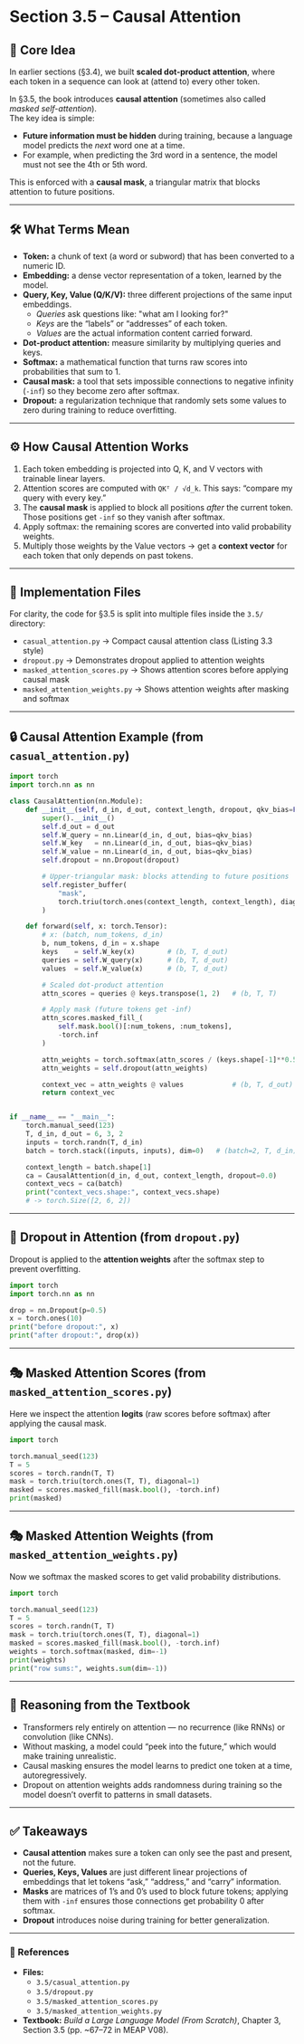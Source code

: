 # Section 3.5 – Causal Attention

## 🔑 Core Idea
In earlier sections (§3.4), we built **scaled dot-product attention**, where each token in a sequence can look at (attend to) every other token.  

In §3.5, the book introduces **causal attention** (sometimes also called *masked self-attention*).  
The key idea is simple:  
- **Future information must be hidden** during training, because a language model predicts the *next* word one at a time.  
- For example, when predicting the 3rd word in a sentence, the model must not see the 4th or 5th word.  

This is enforced with a **causal mask**, a triangular matrix that blocks attention to future positions.

---

## 🛠 What Terms Mean
- **Token:** a chunk of text (a word or subword) that has been converted to a numeric ID.  
- **Embedding:** a dense vector representation of a token, learned by the model.  
- **Query, Key, Value (Q/K/V):** three different projections of the same input embeddings.  
  - *Queries* ask questions like: "what am I looking for?"  
  - *Keys* are the “labels” or “addresses” of each token.  
  - *Values* are the actual information content carried forward.  
- **Dot-product attention:** measure similarity by multiplying queries and keys.  
- **Softmax:** a mathematical function that turns raw scores into probabilities that sum to 1.  
- **Causal mask:** a tool that sets impossible connections to negative infinity (`-inf`) so they become zero after softmax.  
- **Dropout:** a regularization technique that randomly sets some values to zero during training to reduce overfitting.  

---

## ⚙️ How Causal Attention Works
1. Each token embedding is projected into Q, K, and V vectors with trainable linear layers.  
2. Attention scores are computed with `QKᵀ / √d_k`. This says: “compare my query with every key.”  
3. The **causal mask** is applied to block all positions *after* the current token. Those positions get `-inf` so they vanish after softmax.  
4. Apply softmax: the remaining scores are converted into valid probability weights.  
5. Multiply those weights by the Value vectors → get a **context vector** for each token that only depends on past tokens.  

---

## 📂 Implementation Files
For clarity, the code for §3.5 is split into multiple files inside the `3.5/` directory:

- `casual_attention.py` → Compact causal attention class (Listing 3.3 style)  
- `dropout.py` → Demonstrates dropout applied to attention weights  
- `masked_attention_scores.py` → Shows attention scores before applying causal mask  
- `masked_attention_weights.py` → Shows attention weights after masking and softmax  

---

## 🔒 Causal Attention Example (from `casual_attention.py`)

```python
import torch
import torch.nn as nn

class CausalAttention(nn.Module):
    def __init__(self, d_in, d_out, context_length, dropout, qkv_bias=False):
        super().__init__()
        self.d_out = d_out
        self.W_query = nn.Linear(d_in, d_out, bias=qkv_bias)
        self.W_key   = nn.Linear(d_in, d_out, bias=qkv_bias)
        self.W_value = nn.Linear(d_in, d_out, bias=qkv_bias)
        self.dropout = nn.Dropout(dropout)

        # Upper-triangular mask: blocks attending to future positions
        self.register_buffer(
            "mask",
            torch.triu(torch.ones(context_length, context_length), diagonal=1)
        )

    def forward(self, x: torch.Tensor):
        # x: (batch, num_tokens, d_in)
        b, num_tokens, d_in = x.shape
        keys    = self.W_key(x)        # (b, T, d_out)
        queries = self.W_query(x)      # (b, T, d_out)
        values  = self.W_value(x)      # (b, T, d_out)

        # Scaled dot-product attention
        attn_scores = queries @ keys.transpose(1, 2)   # (b, T, T)

        # Apply mask (future tokens get -inf)
        attn_scores.masked_fill_(
            self.mask.bool()[:num_tokens, :num_tokens],
            -torch.inf
        )

        attn_weights = torch.softmax(attn_scores / (keys.shape[-1]**0.5), dim=-1)
        attn_weights = self.dropout(attn_weights)

        context_vec = attn_weights @ values            # (b, T, d_out)
        return context_vec


if __name__ == "__main__":
    torch.manual_seed(123)
    T, d_in, d_out = 6, 3, 2
    inputs = torch.randn(T, d_in)
    batch = torch.stack((inputs, inputs), dim=0)   # (batch=2, T, d_in)

    context_length = batch.shape[1]
    ca = CausalAttention(d_in, d_out, context_length, dropout=0.0)
    context_vecs = ca(batch)
    print("context_vecs.shape:", context_vecs.shape)
    # -> torch.Size([2, 6, 2])
```

---

## 🎲 Dropout in Attention (from `dropout.py`)
Dropout is applied to the **attention weights** after the softmax step to prevent overfitting.

```python
import torch
import torch.nn as nn

drop = nn.Dropout(p=0.5)
x = torch.ones(10)
print("before dropout:", x)
print("after dropout:", drop(x))
```

---

## 🎭 Masked Attention Scores (from `masked_attention_scores.py`)
Here we inspect the attention **logits** (raw scores before softmax) after applying the causal mask.

```python
import torch

torch.manual_seed(123)
T = 5
scores = torch.randn(T, T)
mask = torch.triu(torch.ones(T, T), diagonal=1)
masked = scores.masked_fill(mask.bool(), -torch.inf)
print(masked)
```

---

## 🎭 Masked Attention Weights (from `masked_attention_weights.py`)
Now we softmax the masked scores to get valid probability distributions.

```python
import torch

torch.manual_seed(123)
T = 5
scores = torch.randn(T, T)
mask = torch.triu(torch.ones(T, T), diagonal=1)
masked = scores.masked_fill(mask.bool(), -torch.inf)
weights = torch.softmax(masked, dim=-1)
print(weights)
print("row sums:", weights.sum(dim=-1))
```

---

## 🌟 Reasoning from the Textbook
- Transformers rely entirely on attention — no recurrence (like RNNs) or convolution (like CNNs).  
- Without masking, a model could “peek into the future,” which would make training unrealistic.  
- Causal masking ensures the model learns to predict one token at a time, autoregressively.  
- Dropout on attention weights adds randomness during training so the model doesn’t overfit to patterns in small datasets.  

---

## ✅ Takeaways
- **Causal attention** makes sure a token can only see the past and present, not the future.  
- **Queries, Keys, Values** are just different linear projections of embeddings that let tokens “ask,” “address,” and “carry” information.  
- **Masks** are matrices of 1’s and 0’s used to block future tokens; applying them with `-inf` ensures those connections get probability 0 after softmax.  
- **Dropout** introduces noise during training for better generalization.  

---

### 🔗 References
- **Files:**  
  - `3.5/casual_attention.py`  
  - `3.5/dropout.py`  
  - `3.5/masked_attention_scores.py`  
  - `3.5/masked_attention_weights.py`  
- **Textbook:** *Build a Large Language Model (From Scratch)*, Chapter 3, Section 3.5 (pp. ~67–72 in MEAP V08).
